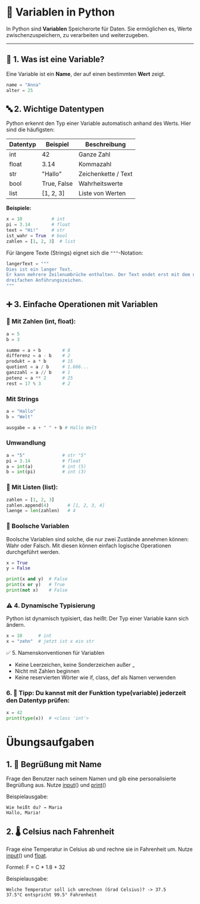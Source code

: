 # 🧠 Variablen in Python

In Python sind **Variablen** Speicherorte für Daten. Sie ermöglichen es, Werte zwischenzuspeichern, zu verarbeiten und weiterzugeben.

---

## 📝 1. Was ist eine Variable?

Eine Variable ist ein **Name**, der auf einen bestimmten **Wert** zeigt.

```python
name = "Anna"
alter = 25
```
 
## 🔤 2. Wichtige Datentypen

Python erkennt den Typ einer Variable automatisch anhand des Werts. Hier sind die häufigsten:

Datentyp | Beispiel | Beschreibung 
-- | -- | ---
int | 42 | Ganze Zahl 
float | 3.14 | Kommazahl 
str | "Hallo" | Zeichenkette / Text 
bool | True, False | Wahrheitswerte 
list | [1, 2, 3] | Liste von Werten 

**Beispiele:**
```python
x = 10           # int
pi = 3.14        # float
text = "Hi!"     # str
ist_wahr = True  # bool
zahlen = [1, 2, 3]  # list
```

Für längere Texte (Strings) eignet sich die `"""`-Notation:

```python
langerText = """
Dies ist ein langer Text. 
Er kann mehrere Zeilenumbrüche enthalten. Der Text endet erst mit dem nächsten
dreifachen Anführungszeichen. 
"""
```


## ➕ 3. Einfache Operationen mit Variablen
### 🔢 Mit Zahlen (int, float):
```python
a = 5
b = 3

summe = a + b        # 8
differenz = a - b    # 2
produkt = a * b      # 15
quotient = a / b     # 1.666...
ganzzahl = a // b    # 1
potenz = a ** 2      # 25
rest = 17 % 3        # 2
```

### Mit Strings
```python
a = "Hallo"
b = "Welt"

ausgabe = a + " " + b # Hallo Welt
```

### Umwandlung 
```python
a = "5"              # str "5"
pi = 3.14            # float
a = int(a)           # int (5)
b = int(pi)          # int (3)
```

### 📏 Mit Listen (list):
```python
zahlen = [1, 2, 3]
zahlen.append(4)       # [1, 2, 3, 4]
laenge = len(zahlen)   # 4
```

### 🎯 Boolsche Variablen
Boolsche Variablen sind solche, die nur zwei Zustände annehmen können: Wahr oder Falsch. Mit diesen können einfach logische Operationen durchgeführt werden.

```python
x = True
y = False

print(x and y)  # False
print(x or y)   # True
print(not x)    # False
```

### ⚠️ 4. Dynamische Typisierung
Python ist dynamisch typisiert, das heißt: Der Typ einer Variable kann sich ändern.
```python
x = 10      # int
x = "zehn"  # jetzt ist x ein str
```

✅ 5. Namenskonventionen für Variablen
* Keine Leerzeichen, keine Sonderzeichen außer _
* Nicht mit Zahlen beginnen
* Keine reservierten Wörter wie if, class, def als Namen verwenden

### 6. 🧠 Tipp: Du kannst mit der Funktion type(variable) jederzeit den Datentyp prüfen:
```python
x = 42
print(type(x))  # <class 'int'>
```

# Übungsaufgaben
## 1. 📌 Begrüßung mit Name
Frage den Benutzer nach seinem Namen und gib eine personalisierte Begrüßung aus.
 Nutze [input](https://www.w3schools.com/python/ref_func_input.asp)() und [print](https://www.w3schools.com/python/ref_func_print.asp)()

Beispielausgabe:

    Wie heißt du? → Maria
    Hallo, Maria!

## 2. 🌡️ Celsius nach Fahrenheit
Frage eine Temperatur in Celsius ab und rechne sie in Fahrenheit um.
Nutze [input](https://www.w3schools.com/python/ref_func_input.asp)() und [float](https://www.w3schools.com/python/ref_func_float.asp).

Formel: F = C * 1.8 + 32    

Beispielausgabe:

    Welche Temperatur soll ich umrechnen (Grad Celsius)? -> 37.5
    37.5°C entspricht 99.5° Fahrenheit